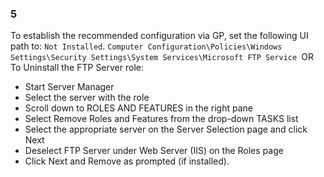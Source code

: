 
### 5  
To establish the recommended configuration via GP, set the following UI path to: `Not Installed`. `Computer Configuration\Policies\Windows Settings\Security Settings\System Services\Microsoft FTP Service `OR To Uninstall the FTP Server role: 
* Start Server Manager 
* Select the server with the role 
* Scroll down to ROLES AND FEATURES in the right pane 
* Select Remove Roles and Features from the drop-down TASKS list 
* Select the appropriate server on the Server Selection page and click Next 
* Deselect FTP Server under Web Server (IIS) on the Roles page 
* Click Next and Remove as prompted (if installed). 